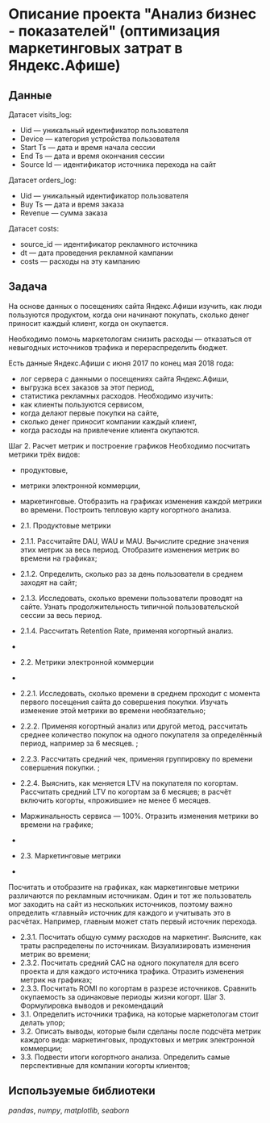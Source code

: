 # Описание проекта "Анализ бизнес - показателей" (оптимизация маркетинговых затрат в Яндекс.Афише)


## Данные

Датасет visits_log:

 - Uid — уникальный идентификатор пользователя
- Device — категория устройства пользователя
- Start Ts — дата и время начала сессии
- End Ts — дата и время окончания сессии
- Source Id — идентификатор источника перехода на сайт

Датасет orders_log:

- Uid — уникальный идентификатор пользователя
- Buy Ts — дата и время заказа
- Revenue — сумма заказа

Датасет costs:

- source_id — идентификатор рекламного источника
- dt — дата проведения рекламной кампании
- costs — расходы на эту кампанию

## Задача

На основе данных о посещениях сайта Яндекс.Афиши изучить, как люди пользуются продуктом, когда они начинают покупать, сколько денег приносит каждый клиент, когда он окупается.

Необходимо помочь маркетологам снизить расходы — отказаться от невыгодных источников трафика и перераспределить бюджет.

Есть данные Яндекс.Афиши с июня 2017 по конец мая 2018 года:
- лог сервера с данными о посещениях сайта Яндекс.Афиши,
- выгрузка всех заказов за этот период,
- статистика рекламных расходов.
Необходимо изучить:
- как клиенты пользуются сервисом,
- когда делают первые покупки на сайте,
- сколько денег приносит компании каждый клиент,
- когда расходы на привлечение клиента окупаются.

Шаг 2. Расчет метрик и построение графиков
Необходимо посчитать метрики трёх видов:
- продуктовые,
- метрики электронной коммерции,
- маркетинговые.
Отобразить на графиках изменения каждой метрики во времени. Построить тепловую карту когортного анализа.

- 2.1. Продуктовые метрики

- 2.1.1. Рассчитайте DAU, WAU и MAU. Вычислите средние значения этих метрик за весь период. Отобразите изменения метрик во времени на графиках;
- 2.1.2. Определить, сколько раз за день пользователи в среднем заходят на сайт;
- 2.1.3. Исследовать, сколько времени пользователи проводят на сайте. Узнать продолжительность типичной пользовательской сессии за весь период.
- 2.1.4. Рассчитать Retention Rate, применяя когортный анализ. 
- 
- 2.2. Метрики электронной коммерции
- 
- 2.2.1. Исследовать, сколько времени в среднем проходит с момента первого посещения сайта до совершения покупки. Изучать изменение этой метрики во времени необязательно;
- 2.2.2. Применяя когортный анализ или другой метод, рассчитать среднее количество покупок на одного покупателя за определённый период, например за 6 месяцев. ;
- 2.2.3. Рассчитать средний чек, применяя группировку по времени совершения покупки. ;
- 2.2.4. Выяснить, как меняется LTV на покупателя по когортам.  Рассчитать средний LTV по когортам за 6 месяцев; в расчёт включить когорты, «прожившие» не менее 6 месяцев.
-  Маржинальность сервиса — 100%. Отразить изменения метрики во времени на графике;
-  
- 2.3. Маркетинговые метрики
- 
Посчитать и отобразите на графиках, как маркетинговые метрики различаются по рекламным источникам.
Один и тот же пользователь мог заходить на сайт из нескольких источников, поэтому важно определить «главный» источник для каждого и учитывать это в расчётах. Например, главным может стать первый источник перехода.

- 2.3.1. Посчитать общую сумму расходов на маркетинг. Выясните, как траты распределены по источникам. Визуализировать изменения метрик во времени;
- 2.3.2. Посчитать средний CAC на одного покупателя для всего проекта и для каждого источника трафика. Отразить изменения метрик на графиках;
- 2.3.3. Посчитать ROMI по когортам в разрезе источников. Сравнить окупаемость за одинаковые периоды жизни когорт. 
Шаг 3. Формулировка выводов и рекомендаций
- 3.1. Определить источники трафика, на которые маркетологам стоит делать упор;
- 3.2. Описать выводы, которые были сделаны после подсчёта метрик каждого вида: маркетинговых, продуктовых и метрик электронной коммерции;
- 3.3. Подвести итоги когортного анализа. Определить самые перспективные для компании когорты клиентов;


## Используемые библиотеки
*pandas*, *numpy*, *matplotlib*, *seaborn*
